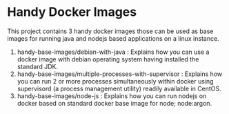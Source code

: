 # Handy Docker Images

This project contains 3 handy docker images those can be used as base images for running java and nodejs based applications on a linux instance.

1. handy-base-images/debian-with-java : Explains how you can use a docker image with debian operating system having installed the standard JDK.
2. handy-base-images/multiple-processes-with-supervisor : Explains how you can run 2 or more processes simultaneously within docker using supervisord (a process management utility) readily available in CentOS.
3. handy-base-images/node-js : Explains how you can run nodejs on docker based on standard docker base image for node; node:argon.

